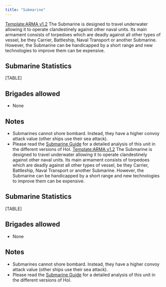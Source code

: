 ```yaml
---
title: "Submarine"
---
```


[Template:ARMA
v1.2](/index.php?title=Template:ARMA_v1.2&action=edit&redlink=1 "Template:ARMA v1.2 (page does not exist)")
The Submarine is designed to travel underwater allowing it to operate
clandestinely against other naval units. Its main armament consists of
torpedoes which are deadly against all other types of vessel, be they
Carrier, Battleship, Naval Transport or another Submarine. However, the
Submarine can be handicapped by a short range and new technologies to
improve them can be expensive.

##  Submarine Statistics 

[TABLE]

##  Brigades allowed 

-   None

##  Notes 

-   Submarines cannot shore bombard. Instead, they have a higher convoy
    attack value (other ships use their sea attack).
-   Please read the [Submarine
    Guide](/Submarine_Guide "Submarine Guide") for a detailed analysis
    of this unit in the different versions of HoI.
[Template:ARMA
v1.2](/index.php?title=Template:ARMA_v1.2&action=edit&redlink=1 "Template:ARMA v1.2 (page does not exist)")
The Submarine is designed to travel underwater allowing it to operate
clandestinely against other naval units. Its main armament consists of
torpedoes which are deadly against all other types of vessel, be they
Carrier, Battleship, Naval Transport or another Submarine. However, the
Submarine can be handicapped by a short range and new technologies to
improve them can be expensive.

##  Submarine Statistics 

[TABLE]

##  Brigades allowed 

-   None

##  Notes 

-   Submarines cannot shore bombard. Instead, they have a higher convoy
    attack value (other ships use their sea attack).
-   Please read the [Submarine
    Guide](/Submarine_Guide "Submarine Guide") for a detailed analysis
    of this unit in the different versions of HoI.
